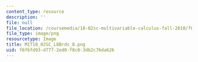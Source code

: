 ```yaml
---
content_type: resource
description: ''
file: null
file_location: /coursemedia/18-02sc-multivariable-calculus-fall-2010/f6f6fd93d7772ed0f8c03db2c76da626_MIT18_02SC_L8Brds_8.png
file_type: image/png
resourcetype: Image
title: MIT18_02SC_L8Brds_8.png
uid: f6f6fd93-d777-2ed0-f8c0-3db2c76da626
---
```

